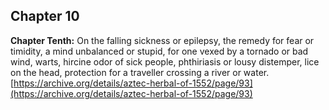## Chapter 10  
**Chapter Tenth:** On the falling sickness or epilepsy, the remedy for fear or timidity, a mind unbalanced or stupid, for one vexed by a tornado or bad wind, warts, hircine odor of sick people, phthiriasis or lousy distemper, lice on the head, protection for a traveller crossing a river or water.  
[https://archive.org/details/aztec-herbal-of-1552/page/93](https://archive.org/details/aztec-herbal-of-1552/page/93)  

